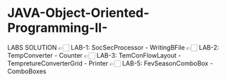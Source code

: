 # JAVA-Object-Oriented-Programming-II-
LABS SOLUTION
👉🏻 LAB-1: SocSecProcessor  -  WritingBFile
👉🏻 LAB-2: TempConverter  -   Counter
👉🏻 LAB-3: TemConFlowLayout   -   TempretureConverterGrid   -   Printer
👉🏻 LAB-5: FevSeasonComboBox   -    ComboBoxes
